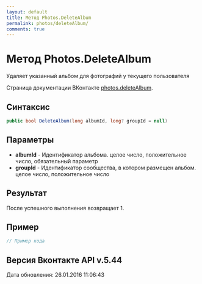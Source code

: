 ```yaml
---
layout: default
title: Метод Photos.DeleteAlbum
permalink: photos/deleteAlbum/
comments: true
---
```

# Метод Photos.DeleteAlbum
Удаляет указанный альбом для фотографий у текущего пользователя

Страница документации ВКонтакте [photos.deleteAlbum](https://vk.com/dev/photos.deleteAlbum).
## Синтаксис
``` csharp
public bool DeleteAlbum(long albumId, long? groupId = null)
```

## Параметры
+ **albumId** - Идентификатор альбома. целое число, положительное число, обязательный параметр
+ **groupId** - Идентификатор сообщества, в котором размещен альбом. целое число, положительное число

## Результат
После успешного выполнения возвращает 1.

## Пример
``` csharp
// Пример кода
```

## Версия Вконтакте API v.5.44
Дата обновления: 26.01.2016 11:06:43
